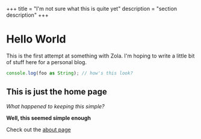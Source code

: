 +++
title = "I'm not sure what this is quite yet"
description = "section description"
+++

# Hello World

This is the first attempt at something with Zola.  I'm hoping to write a little
bit of stuff here for a personal blog.


```ts
console.log(foo as String); // how's this look?
```

## This is just the home page

_What happened to keeping this simple?_

**Well, this seemed simple enough**

Check out the [about page](@/about.md)
